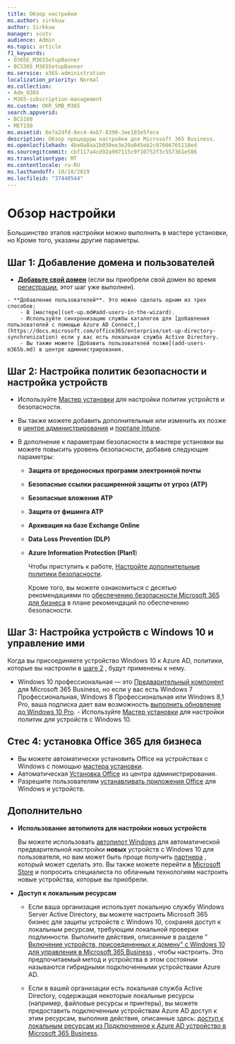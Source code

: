 ```yaml
---
title: Обзор настройки
ms.author: sirkkuw
author: Sirkkuw
manager: scotv
audience: Admin
ms.topic: article
f1_keywords:
- O365E_M365SetupBanner
- BCS365_M365SetupBanner
ms.service: o365-administration
localization_priority: Normal
ms.collection:
- Adm_O365
- M365-subscription-management
ms.custom: OKR_SMB_M365
search.appverid:
- BCS160
- MET150
ms.assetid: 6e7a2dfd-8ec4-4eb7-8390-3ee103e5fece
description: Обзор процедуры настройки для Microsoft 365 Business.
ms.openlocfilehash: 4be0a8aa1b050ee3e20a045eb2c07666765118ed
ms.sourcegitcommit: cbf117a4cd92a907115c9f10752f3c557361e586
ms.translationtype: MT
ms.contentlocale: ru-RU
ms.lasthandoff: 10/10/2019
ms.locfileid: "37440544"
---
```

# <a name="overview-of-setup"></a>Обзор настройки

Большинство этапов настройки можно выполнить в мастере установки, но Кроме того, указаны другие параметры.


## <a name="step-1-add-your-domain-and-users"></a>Шаг 1: Добавление домена и пользователей

   - **[Добавьте свой домен](set-up.md#add-your-domain-to-personalize-sign-in)** (если вы приобрели свой домен во время [регистрации](sign-up.md), этот шаг уже выполнен).

    - **Добавление пользователей**. Это можно сделать одним из трех способов:
        - В [мастере](set-up.md#add-users-in-the-wizard).
        - Используйте синхронизацию службы каталогов для [добавления пользователей с помощью Azure AD Connect,](https://docs.microsoft.com/office365/enterprise/set-up-directory-synchronization) если у вас есть локальная служба Active Directory.
        - Вы также можете [Добавить пользователей позже](add-users-m365b.md) в центре администрирования.
## <a name="step-2-set-up-security-policies-and-configure-devices"></a>Шаг 2: Настройка политик безопасности и настройка устройств 

  - Используйте [Мастер установки](set-up.md#protect-data-and-devices) для настройки политик устройств и безопасности. 
  - Вы также можете добавить дополнительные или изменить их позже в [центре администрирования](view-policies-and-devices.md) и [портале Intune](https://docs.microsoft.com/intune/tutorial-walkthrough-intune-portal).
  - В дополнение к параметрам безопасности в мастере установки вы можете повысить уровень безопасности, добавив следующие параметры:

      - **Защита от вредоносных программ электронной почты**
      - **Безопасные ссылки расширенной защиты от угроз (ATP)**
      - **Безопасные вложения ATP**
      - **Защита от фишинга ATP**
      - **Архивация на базе Exchange Online**
      - **Data Loss Prevention (DLP)**
      - **Azure Information Protection (Plan1**)

          Чтобы приступить к работе, [Настройте дополнительные политики безопасности](set-up-advanced-security.md).

        Кроме того, вы можете ознакомиться с десятью рекомендациями по [обеспечению безопасности Microsoft 365 для бизнеса](https://docs.microsoft.com/office365/admin/security-and-compliance/secure-your-business-data) в плане рекомендаций по обеспечению безопасности.

## <a name="step-3-set-up-and-manage-windows-10-devices"></a>Шаг 3: Настройка устройств с Windows 10 и управление ими

   Когда вы присоединяете устройство Windows 10 к Azure AD, политики, которые вы настроили в [шаге 2](#step-2-set-up-security-policies-and-configure-devices) , будут применены к нему.

   - Windows 10 профессиональная — это [Предварительный компонент](pre-requisites-for-data-protection.md) для Microsoft 365 Business, но если у вас есть Windows 7 Профессиональная, Windows 8 Профессиональная или Windows 8,1 Pro, ваша подписка дает вам возможность [выполнить обновление до Windows 10 Pro](https://docs.microsoft.com/microsoft-365/business/upgrade-to-windows-pro-creators-update).
    - Используйте [Мастер установки](set-up.md#protect-data-and-devices) для настройки политик для устройств с Windows 10.

## <a name="stes-4-install-office-365-business"></a>Стес 4: установка Office 365 для бизнеса
- Вы можете автоматически установить Office на устройствах с Windows с помощью [мастера установки](set-up.md#deploy-office-365-client-apps).
- Автоматическая [Установка Office](auto-install-or-uninstall-office.md) из центра администрирования.
- Разрешите пользователям [устанавливать приложения Office](https://docs.microsoft.com/office365/admin/setup/install-applications) для Windows и устройств.
     
## <a name="advanced"></a>Дополнительно
- **Использование автопилота для настройки новых устройств**
            
     Вы можете использовать [автопилот Windows](add-autopilot-devices-and-profile.md) для автоматической предварительной настройки **новых** устройств с Windows 10 для пользователя, но вам может быть проще получить [партнера](https://www.microsoft.com/solution-providers/search) , который может сделать это. Вы также можете перейти в [Microsoft Store](https://go.microsoft.com/fwlink/?linkid=874598) и попросить специалиста по облачным технологиям настроить новые устройства, которые вы приобрели.

- **Доступ к локальным ресурсам**

     - Если ваша организация использует локальную службу Windows Server Active Directory, вы можете настроить Microsoft 365 бизнес для защиты устройств с Windows 10, сохраняя доступ к локальным ресурсам, требующим локальной проверки подлинности. Выполните действия, описанные в разделе " [Включение устройств, присоединенных к домену" с Windows 10 для управления в Microsoft 365 Business](manage-windows-devices.md) , чтобы настроить. Это предпочитаемый метод и устройства в этом состоянии называются гибридными подключенными устройствами Azure AD.

    - Если в вашей организации есть локальная служба Active Directory, содержащая некоторые локальные ресурсы (например, файловые ресурсы и принтеры), вы можете предоставить подключенным устройствам Azure AD доступ к этим ресурсам, выполнив действия, описанные здесь: [доступ к локальным ресурсам из Подключенное к Azure AD устройство в Microsoft 365 Business](access-resources.md).

  